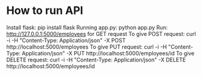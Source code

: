 # How to run API

Install flask: pip install flask
Running app.py: python app.py 
Run: http://127.0.0.1:5000/employees for GET request
To give POST request: curl -i -H "Content-Type: Application/json" -X POST http://localhost:5000/employees
To give PUT request: curl -i -H "Content-Type: Application/json" -X PUT http://localhost:5000/employees/id
To give DELETE request: curl -i -H "Content-Type: Application/json" -X DELETE http://localhost:5000/employees/id